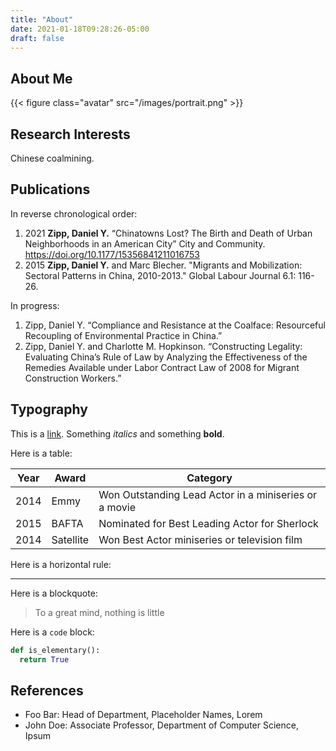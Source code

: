 ```yaml
---
title: "About"
date: 2021-01-18T09:28:26-05:00
draft: false
---
```


## About Me

{{< figure class="avatar" src="/images/portrait.png" >}}

## Research Interests

Chinese coalmining.

## Publications

In reverse chronological order:
1. 2021	**Zipp, Daniel Y.** “Chinatowns Lost? The Birth and Death of Urban Neighborhoods in an American City” City and Community. https://doi.org/10.1177/15356841211016753
2. 2015	**Zipp, Daniel Y.** and Marc Blecher. "Migrants and Mobilization: Sectoral Patterns in China, 2010-2013." Global Labour Journal 6.1: 116-26.

In progress: 
1. Zipp, Daniel Y. “Compliance and Resistance at the Coalface: Resourceful Recoupling of Environmental Practice in China.”
2. Zipp, Daniel Y. and Charlotte M. Hopkinson. “Constructing Legality: Evaluating China’s Rule of Law by Analyzing the Effectiveness of the Remedies Available under Labor Contract Law of 2008 for Migrant Construction Workers.”


## Typography

This is a [link](http://google.com). Something *italics* and something **bold**.

Here is a table:

Year | Award | Category
-----|-------|--------
2014 | Emmy  | Won Outstanding Lead Actor in a miniseries or a movie
2015 | BAFTA | Nominated for Best Leading Actor for Sherlock
2014 | Satellite | Won Best Actor miniseries or television film

Here is a horizontal rule:

---

Here is a blockquote:

> To a great mind, nothing is little

Here is a `code` block:

```python
def is_elementary():
  return True
```

## References

* Foo Bar: Head of Department, Placeholder Names, Lorem
* John Doe: Associate Professor, Department of Computer Science, Ipsum

[^1]: This is the first footnote.
[^2]: This is the second footnote.
